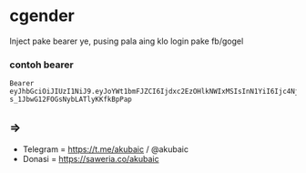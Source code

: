 # cgender
  Inject pake bearer ye, pusing pala aing klo login pake fb/gogel
### contoh bearer
    Bearer eyJhbGciOiJIUzI1NiJ9.eyJoYWt1bmFJZCI6Ijdxc2EzOHlkNWIxMSIsInN1YiI6Ijc4NjQ4NDcxNTEyOTYxNUBGQUNFQk9PSyIsImNvdW50cnkiOiJJRCIsImV4cGlyZWQiOjE2MTI0MzIyNDkxNTcsInRpbWVab25lSWQiOiJBc2lhXC9KYWthcnRhIiwicm9sZXMiOlsiVVNFUiJdLCJpc3MiOiJoYWt1bmEiLCJpc3N1ZWF0IjoxNjEyMzQ1ODQ5MTU3LCJpZCI6MzMzNzg2MCwicmVnaW9uIjoiU0VBIiwianRpIjoiZjZkYjZmNzktZGZiNy00YWJlLWI0YzktYTI4MTJkMDEwZTNhIn0.b2tsmBaDwQc-s_1JbwG12FOGsNybLATlyKKfkBpPap
## =>
- Telegram = https://t.me/akubaic / @akubaic
- Donasi   = https://saweria.co/akubaic
